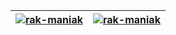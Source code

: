 <table>
  <thead>
    <tr>
      <th>
        <a href="https://github.com/RAK-MANIAK/RAK-MANIAK">
          <img align="center" src="https://github-readme-stats-sigma-five.vercel.app/api?username=rak-maniak&show_icons=true&theme=dracula&hide_border=true" alt="rak-maniak" style="max-width: 100%;">
        </a>
      </th>
      <th>
        <a href="https://github.com/RAK-MANIAK/RAK-MANIAK">
          <img align="center" src="https://github-readme-stats-sigma-five.vercel.app/api/top-langs/?username=rak-maniak&layout=compact&theme=dracula&hide_border=true" alt="rak-maniak" style="max-width: 100%;">
        </a>
      </th>
      </tr>
  </thead>
</table>
